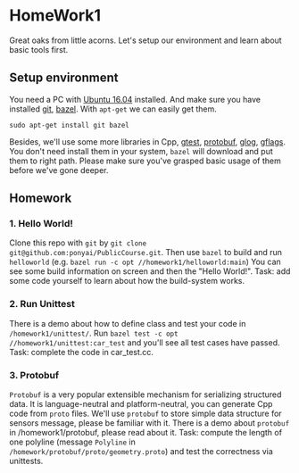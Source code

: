 # HomeWork1

Great oaks from little acorns. Let's setup our environment and learn about basic tools first.

## Setup environment
You need a PC with [Ubuntu 16.04](http://releases.ubuntu.com/16.04/)
installed. And make sure you have installed [git](https://git-scm.com/),
[bazel](https://bazel.build/). With `apt-get` we can easily get them.
```
sudo apt-get install git bazel
```
Besides, we'll use some more libraries in Cpp, [gtest](https://github.com/google/googletest),
[protobuf](https://github.com/google/protobuf), [glog](https://github.com/google/glog),
[gflags](https://github.com/gflags/gflags). You don't need install them in your system,
`bazel` will download and put them to right path.
Please make sure you've grasped basic usage of them before we've gone deeper.

## Homework

### 1. Hello World!
Clone this repo with `git` by `git clone git@github.com:ponyai/PublicCourse.git`. Then use `bazel`
 to build and run `helloworld` (e.g. `bazel run -c opt //homework1/helloworld:main`)
You can see some build information on screen and then the "Hello World!".
Task: add some code yourself to learn about how the build-system works.

### 2. Run Unittest
There is a demo about how to define class and test your code in `/homework1/unittest/`.
Run `bazel test -c opt //homework1/unittest:car_test` and you'll see all test cases have passed.
Task: complete the code in car_test.cc.

### 3. Protobuf
`Protobuf` is a very popular extensible mechanism for serializing structured data. It is
language-neutral and platform-neutral, you can generate Cpp code from `proto` files. We'll use
`protobuf` to store simple data structure for sensors message, please be familiar with it. There
is a demo about `protobuf` in /homework1/protobuf, please read about it.
Task: compute the length of one polyline (message `Polyline` in `/homework/protobuf/proto/geometry.proto`)
and test the correctness via unittests.

